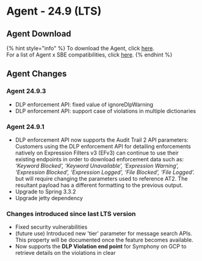 # Agent - 24.9 (LTS)

## Agent Download

{% hint style="info" %}
To download the Agent, click [here](https://storage.googleapis.com/sym-platform/developers/rest-api/agent-24.9.3.zip).\
For a list of Agent x SBE compatibilities, click [here](../../agent-guide/sbe-x-agent-compatibility-matrix.md).
{% endhint %}

## Agent Changes

### Agent 24.9.3

* DLP enforcement API: fixed value of ignoreDlpWarning
* DLP enforcement API: support case of violations in multiple dictionaries

### Agent 24.9.1

* DLP enforcement API now supports the Audit Trail 2 API parameters: Customers using the DLP enforcement API for detailing enforcements natively on Expression Filters v3 (EFv3) can continue to use their existing endpoints in order to download enforcement data such as: _‘Keyword Blocked’, ‘Keyword Unavailable’, ‘Expression Warning’, ‘Expression Blocked’, ‘Expression Logged’, ‘File Blocked’, ‘File Logged’._ but will require changing the parameters used to reference AT2. The resultant payload has a different formatting to the previous output.
* Upgrade to Spring 3.3.2
* Upgrade jetty dependency

### Changes introduced since last LTS version

* Fixed security vulnerabilities
* (future use) Introduced new 'tier' parameter for message search APIs. This property will be documented once the feature becomes available.
* Now supports the **DLP Violation end point** for Symphony on GCP to retrieve details on the violations in clear
